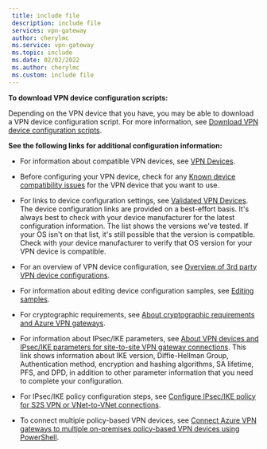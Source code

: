 ```yaml
---
 title: include file
 description: include file
 services: vpn-gateway
 author: cherylmc
 ms.service: vpn-gateway
 ms.topic: include
 ms.date: 02/02/2022
 ms.author: cherylmc
 ms.custom: include file
---
```

**To download VPN device configuration scripts:**

Depending on the VPN device that you have, you may be able to download a VPN device configuration script. For more information, see [Download VPN device configuration scripts](../articles/vpn-gateway/vpn-gateway-download-vpndevicescript.md).

**See the following links for additional configuration information:**

- For information about compatible VPN devices, see [VPN Devices](../articles/vpn-gateway/vpn-gateway-about-vpn-devices.md).

- Before configuring your VPN device, check for any [Known device compatibility issues](../articles/vpn-gateway/vpn-gateway-about-vpn-devices.md#known) for the VPN device that you want to use.

- For links to device configuration settings, see [Validated VPN Devices](../articles/vpn-gateway/vpn-gateway-about-vpn-devices.md#devicetable). The device configuration links are provided on a best-effort basis. It's always best to check with your device manufacturer for the latest configuration information. The list shows the versions we've tested. If your OS isn't on that list, it's still possible that the version is compatible. Check with your device manufacturer to verify that OS version for your VPN device is compatible.

- For an overview of VPN device configuration, see [Overview of 3rd party VPN device configurations](../articles/vpn-gateway/vpn-gateway-3rdparty-device-config-overview.md).

- For information about editing device configuration samples, see [Editing samples](../articles/vpn-gateway/vpn-gateway-about-vpn-devices.md#editing).

- For cryptographic requirements, see [About cryptographic requirements and Azure VPN gateways](../articles/vpn-gateway/vpn-gateway-about-compliance-crypto.md).

- For information about IPsec/IKE parameters, see [About VPN devices and IPsec/IKE parameters for site-to-site VPN gateway connections](../articles/vpn-gateway/vpn-gateway-about-vpn-devices.md#ipsec). This link shows information about IKE version, Diffie-Hellman Group, Authentication method, encryption and hashing algorithms, SA lifetime, PFS, and DPD, in addition to other parameter information that you need to complete your configuration.

- For IPsec/IKE policy configuration steps, see [Configure IPsec/IKE policy for S2S VPN or VNet-to-VNet connections](../articles/vpn-gateway/vpn-gateway-ipsecikepolicy-rm-powershell.md).

- To connect multiple policy-based VPN devices, see [Connect Azure VPN gateways to multiple on-premises policy-based VPN devices using PowerShell](../articles/vpn-gateway/vpn-gateway-connect-multiple-policybased-rm-ps.md).
